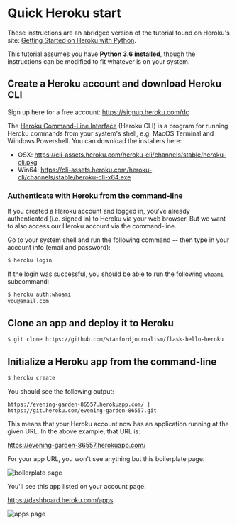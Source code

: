 # Quick Heroku start

These instructions are an abridged version of the tutorial found on Heroku's site: [Getting Started on Heroku with Python](https://devcenter.heroku.com/articles/getting-started-with-python#introduction).

This tutorial assumes you have **Python 3.6 installed**, though the instructions can be modified to fit whatever is on your system.

## Create a Heroku account and download Heroku CLI

Sign up here for a free account: https://signup.heroku.com/dc

The [Heroku Command-Line Interface](https://devcenter.heroku.com/articles/heroku-cli#download-and-install) (Heroku CLI) is a program for running Heroku commands from your system's shell, e.g. MacOS Terminal and Windows Powershell. You can download the installers here:

- OSX: https://cli-assets.heroku.com/heroku-cli/channels/stable/heroku-cli.pkg
- Win64: https://cli-assets.heroku.com/heroku-cli/channels/stable/heroku-cli-x64.exe

### Authenticate with Heroku from the command-line

If you created a Heroku account and logged in, you've already authenticated (i.e. signed in) to Heroku via your web browser. But we want to also access our Heroku account via the command-line.

Go to your system shell and run the following command -- then type in your account info (email and password):

```sh
$ heroku login
```

If the login was successful, you should be able to run the following `whoami` subcommand:

```sh
$ heroku auth:whoami
you@email.com
```


## Clone an app and deploy it to Heroku

```sh
$ git clone https://github.com/stanfordjournalism/flask-hello-heroku
```


## Initialize a Heroku app from the command-line


```sh
$ heroku create
```

You should see the following output:

```
https://evening-garden-86557.herokuapp.com/ | https://git.heroku.com/evening-garden-86557.git
```

This means that your Heroku account now has an application running at the given URL. In the above example, that URL is:

https://evening-garden-86557.herokuapp.com/

For your app URL, you won't see anything but this boilerplate page:

![boilerplate page](https://i.imgur.com/zcZ1oG5.png)


You'll see this app listed on your account page:

https://dashboard.heroku.com/apps

![apps page](https://i.imgur.com/JjrHrsK.png)






